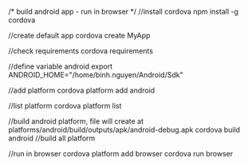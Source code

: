 /*
build android app - run in browser
*/
//install cordova
npm install -g cordova

//create default app
cordova create MyApp

//check requirements
cordova requirements

//define variable android 
export ANDROID_HOME="/home/binh.nguyen/Android/Sdk"

//add platform
cordova platform add android

//list platform
cordova platform list

//build android platform, file will create at platforms/android/build/outputs/apk/android-debug.apk
cordova build android
//build all platform

//run in browser
cordova platform add browser
cordova run browser




